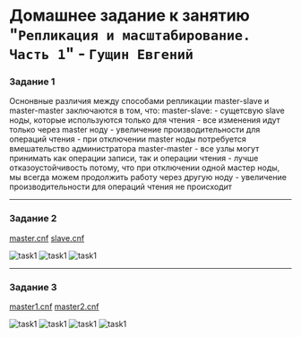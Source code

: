 # Домашнее задание к занятию "`Репликация и масштабирование. Часть 1`" - `Гущин Евгений`

### Задание 1

Оснонвные различия между способами репликации master-slave и master-master заключаются в том, что:
    master-slave:
        - сущетсвую slave ноды, которые используются только для чтения
        - все изменения идут только через master ноду
        - увеличение производительности для операций чтения
        - при отключении master ноды потребуется вмешательство администратора
    master-master
        - все узлы могут принимать как операции записи, так и операции чтения
        - лучше отказоустойчивость потому, что при отключении одной мастер ноды, мы всегда можем продолжить работу через другую ноду
        - увеличение производительности для операций чтения не происходит


---

### Задание 2

[master.cnf](./replica1/master/master.cnf)
[slave.cnf](./replica1/slave/slave.cnf)

![task1](../../img/12_RDB/HW6/Task2_1.png)
![task1](../../img/12_RDB/HW6/Task2_2.png)
![task1](../../img/12_RDB/HW6/Task2_3.png)

---

### Задание 3

[master1.cnf](./replica1/master/master1.cnf)
[master2.cnf](./replica1/master/master2.cnf)

![task1](../../img/12_RDB/HW6/Task3_1.png)
![task1](../../img/12_RDB/HW6/Task3_2.png)
![task1](../../img/12_RDB/HW6/Task3_3.png)
![task1](../../img/12_RDB/HW6/Task3_4.png)
